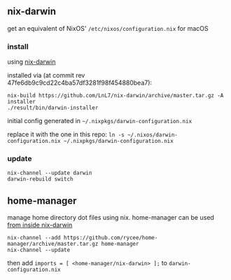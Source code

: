 ## nix-darwin

get an equivalent of NixOS' `/etc/nixos/configuration.nix` for macOS

### install

using [nix-darwin](https://github.com/LnL7/nix-darwin)

installed via (at commit rev 47fe6db9c9cd22c4ba57df3281f98f454880bea7):

```
nix-build https://github.com/LnL7/nix-darwin/archive/master.tar.gz -A installer
./result/bin/darwin-installer
```

initial config generated in `~/.nixpkgs/darwin-configuration.nix`

replace it with the one in this repo: `ln -s ~/.nixos/darwin-configuration.nix ~/.nixpkgs/darwin-configuration.nix`

### update

```
nix-channel --update darwin
darwin-rebuild switch
```


## home-manager

manage home directory dot files using nix. home-manager can be used [from inside nix-darwin](https://rycee.gitlab.io/home-manager/#sec-install-nix-darwin-module)

```
nix-channel --add https://github.com/rycee/home-manager/archive/master.tar.gz home-manager
nix-channel --update
```

then add `imports = [ <home-manager/nix-darwin> ];` to `darwin-configuration.nix`
